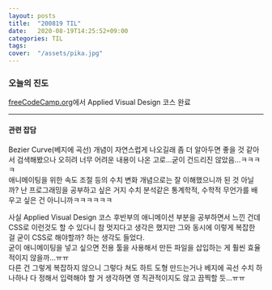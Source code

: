 ```yaml
---
layout: posts
title:  "200819 TIL"
date:   2020-08-19T14:25:52+09:00
categories: TIL
tags:	
cover:  "/assets/pika.jpg"
---
```


<h3>오늘의 진도</h3>

[freeCodeCamp.org](https://www.freecodecamp.org/)에서 Applied Visual Design 코스 완료

<hr>

<h4>관련 잡담</h4>

Bezier Curve(베지에 곡선) 개념이 자연스럽게 나오길래 좀 더 알아두면 좋을 것 같아서 검색해봤으나 오히려 너무 어려운 내용이 나온 고로...굳이 건드리진 않았음...ㅋㅋㅋㅋ
<br>애니메이팅을 위한 속도 조절 등의 수치 변화 개념으로는 잘 이해했으니까 된 것 아닐까? 난 프로그래밍을 공부하고 싶은 거지 수치 분석같은 통계학적, 수학적 무언가를 배우고 싶은 건 아니니까ㅋㅋㅋㅋㅋㅋ

사실 Applied Visual Design 코스 후반부의 애니메이션 부분을 공부하면서 느낀 건데 CSS로 이런것도 할 수 있다니 참 멋지다고 생각은 했지만 그와 동시에 이렇게 복잡한 걸 굳이 CSS로 해야할까? 하는 생각도 들었다. 
<br>굳이 애니메이팅을 넣고 싶으면 전용 툴을 사용해서 만든 파일을 삽입하는 게 훨씬 효율적이지 않을까...ㅠㅠ
<br>다른 건 그렇게 복잡하지 않으니 그렇다 쳐도 하트 도형 만드는거나 베지에 곡선 수치 하나하나 다 정해서 입력해야 할 거 생각하면 영 직관적이지도 않고 끔찍할 듯...ㅠㅠ
